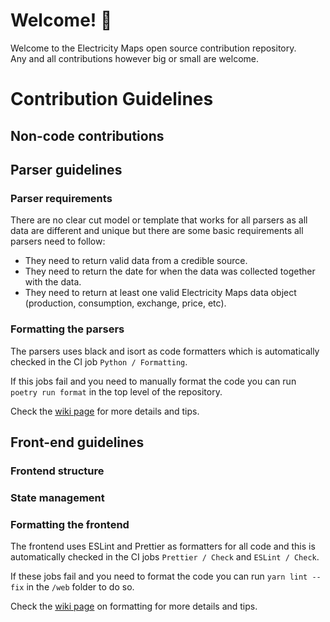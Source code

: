 # Welcome! 🎉

Welcome to the Electricity Maps open source contribution repository. </br>
Any and all contributions however big or small are welcome.

# Contribution Guidelines

## Non-code contributions

## Parser guidelines

### Parser requirements

There are no clear cut model or template that works for all parsers as all data are different and unique but there are some basic requirements all parsers need to follow:

- They need to return valid data from a credible source.
- They need to return the date for when the data was collected together with the data.
- They need to return at least one valid Electricity Maps data object (production, consumption, exchange, price, etc).

<!-- TODO: Add link to or create and link to a clear parser/data type documentation -->

### Formatting the parsers

The parsers uses black and isort as code formatters which is automatically checked in the CI job `Python / Formatting`.

If this jobs fail and you need to manually format the code you can run `poetry run format` in the top level of the repository.

Check the [wiki page](https://github.com/electricitymaps/electricitymaps-contrib/wiki/Format-your-code-contribution#python-code-formatting) for more details and tips.

## Front-end guidelines

### Frontend structure

### State management

### Formatting the frontend

The frontend uses ESLint and Prettier as formatters for all code and this is automatically checked in the CI jobs `Prettier / Check` and `ESLint / Check`.

If these jobs fail and you need to format the code you can run `yarn lint --fix` in the `/web` folder to do so.

Check the [wiki page](https://github.com/electricitymaps/electricitymaps-contrib/wiki/Format-your-code-contribution#js-code-formatting) on formatting for more details and tips.
